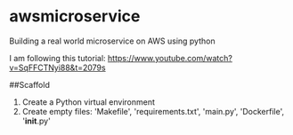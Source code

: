 # awsmicroservice

Building a real world microservice on AWS using python 

I am following this tutorial: https://www.youtube.com/watch?v=SqFFCTNyi88&t=2079s 

##Scaffold
1. Create a Python virtual environment 
2. Create empty files: 'Makefile', 'requirements.txt', 'main.py', 'Dockerfile', '__init__.py'
